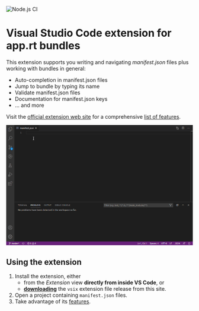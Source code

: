 
![Node.js CI](https://github.com/ctjdr/vscode-apprt-bundles/workflows/Node.js%20CI/badge.svg?branch=master)
# Visual Studio Code extension for app.rt bundles

This extension supports you writing and navigating *manifest.json* files plus working with bundles in general:
* Auto-completion in manifest.json files
* Jump to bundle by typing its name
* Validate manifest.json files
* Documentation for manifest.json keys
* ... and more

Visit the [official extension web site](https://ctjdr.github.io/vscode-apprt-bundles/) for a comprehensive [list of features](https://ctjdr.github.io/vscode-apprt-bundles/features/manifest-editing.html).

![Features Demo](images/demo.gif)

## Using the extension

1. Install the extension, either 
   * from the _Extension_ view **directly from inside VS Code**, or
   * [**downloading**](https://github.com/ctjdr/vscode-apprt-bundles/releases) the `vsix` extension file release from this site.
2. Open a project containing `manifest.json` files.
3. Take advantage of its [features](https://ctjdr.github.io/vscode-apprt-bundles/features/manifest-editing.html).

